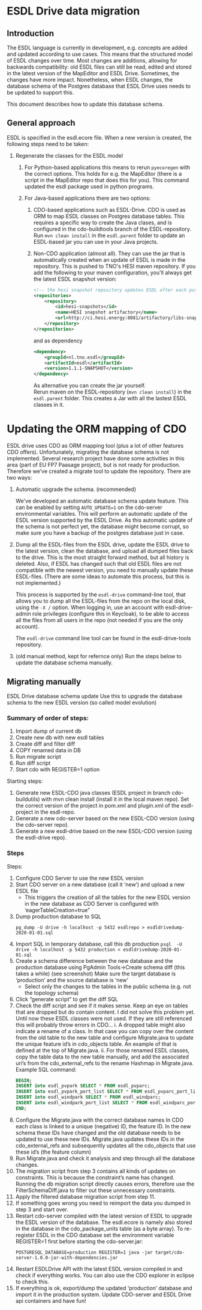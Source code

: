 # ESDL Drive data migration

## Introduction
The ESDL language is currently in development, e.g. concepts are added and updated according to use cases. This means that the structured model of ESDL changes over time. Most changes are additions, 
allowing for backwards compatibility: old ESDL files can still be read, edited and stored in the latest version of the MapEditor and ESDL Drive. Sometimes, the changes have more impact. 
Nonetheless, when ESDL changes, the database schema of the Postgres database that ESDL Drive uses needs to be updated to support this.

This document describes how to update this database schema.

## General approach
ESDL is specified in the esdl.ecore file. When a new version is created, the following steps need to be taken:

1. Regenerate the classes for the ESDL model
    1. For Python-based applications this means to rerun `pyecoregen` with the correct options. This holds for e.g. the MapEditor (there is a script in the MapEditor repo that does this for you).
     This command updated the esdl package used in python programs.
	 
    2. For Java-based applications there are two options:
	   1. CDO-based applications such as ESDL-Drive. CDO is used as ORM to map ESDL classes on Postgres database tables. This requires a specific way to create the Java clases, and is configured in the cdo-buildtools branch
	    of the ESDL-repository. Run `mvn clean install` in the `esdl.parent` folder to update an ESDL-based jar you can use in your Java projects.
	   2. Non-CDO application (almost all). They can use the jar that is automatically created when an update of ESDL is made in the repository. This is pushed to TNO's HESI maven repository. If you add the following to your maven 
		configuration, you'll always get the latest ESDL snapshot version:
		 
            ```xml
            <!-- the hesi snapshot repository updates ESDL after each push -->
            <repositories>
                <repository>
                    <id>hesi-snapshots</id>
                    <name>HESI snapshot artifactory</name>
                    <url>http://ci.hesi.energy:8081/artifactory/libs-snapshot-local</url>
                </repository>
            </repositories>
            ```
            
            and as dependency
                
            ```xml
            <dependency>
                <groupId>nl.tno.esdl</groupId>
                <artifactId>esdl</artifactId>
                <version>1.1.1-SNAPSHOT</version>
            </dependency>
            ```
    
            As alternative you can create the jar yourself.		
            Rerun maven on the ESDL-repository (`mvn clean install`) in the `esdl.parent` folder. This creates a Jar with all the lastest ESDL classes in it. 
		
# Updating the ORM mapping of CDO
ESDL drive uses CDO as ORM mapping tool (plus a lot of other features CDO offers). Unfortunately, migrating the database schema is not implemented. Several research project have done some activities in this area (part of EU FP7 Paasage project),
but is not ready for production. Therefore we've created a migrate tool to update the repository.
There are two ways:
1. Automatic upgrade the schema. (recommended)
   
   We've developed an automatic database schema update feature. This can be enabled by setting `AUTO_UPDATE=1` on the cdo-server environmental variables. This will perform an automatic update of the ESDL version supported by the ESDL Drive. As this automatic update of the schema is not perfect yet, the database might become corrupt, so make sure you have a backup of the postgres database just in case.

2. Dump all the ESDL-files from the ESDL drive, update the ESDL drive to the latest version, clean the database, and upload all dumped files back to the drive. This is the most straight forward method, but all history is deleted. 
   Also, if ESDL has changed such that old ESDL files are not compatible with the newest version, you need to manually update these ESDL-files. (There are some ideas to automate this process, but this is not implemented.)
   
   This process is supported by the `esdl-drive` command-line tool, that allows you to dump all the ESDL-files from the repo on the local disk, using the `-X /` option. When logging in, use an account with esdl-drive-admin role
   privileges (configure this in Keycloak), to be able to access all the files from all users in the repo (not needed if you are the only account).
   
   The `esdl-drive` command line tool can be found in the esdl-drive-tools repository.
   
3. (old manual method, kept for refernce only) Run the steps below to update the database schema manually.



## Migrating manually
ESDL Drive database schema update
Use this to upgrade the database schema to the new ESDL version (so called model evolution)

### Summary of order of steps:
1.	Import dump of current db
2.	Create new db with new esdl tables
3.	Create diff and filter diff
4.	COPY renamed data in DB
5.	Run migrate script
6.	Run diff script
7.	Start cdo with REGISTER=1 option


Starting steps:
1.	Generate new ESDL-CDO java classes (ESDL project in branch cdo-buildutils) with mvn clean install (install it in the local maven repo). Set the correct version of the project in pom.xml and plugin.xml of the esdl-project in the esdl-repo.
2.	Generate a new cdo-server based on the new ESDL-CDO version (using the cdo-server repo).
3.	Generate a new esdl-drive based on the new ESDL-CDO version (using the esdl-drive repo).

### Steps

Steps:
1. Configure CDO Server to use the new ESDL version
2. Start CDO server on a new database (call it ‘new’) and upload a new ESDL file
    * This triggers the creation of all the tables for the new ESDL version in the new database as CDO Server is configured with ‘eagerTableCreation=true”
3. Dump production database to SQL
    ```
    pg_dump -U drive -h localhost -p 5432 esdlrepo > esdldrivedump-2020-01-01.sql
    ``` 
4. Import SQL in temporary database, call this db production
    ```psql  -U drive -h localhost -p 5432 production < esdldrivedump-2020-01-01.sql```
5. Create a schema difference between the new database and the production database using PgAdmin Tools->Create schema diff (this takes a while) (see screenshot) Make sure the target database is ‘production’ and the source database is ‘new’ 
    * Select only the changes to the tables in the public schema (e.g. not the topology schema)
6. Click “generate script” to get the diff SQL
7. Check the diff script and see if it makes sense. Keep an eye on tables that are dropped but do contain content. I did not solve this problem yet. Until now these ESDL classes were not used. If they are still referenced this will probably throw errors in CDO…
    i. A dropped table might also indicate a rename of a class. In that case you can copy over the content from the old table to the new table and configure Migrate.java to update the unique feature id’s in cdo_objects table. An example of that is defined at the top of Migrate.java.
    ii. For those renamed ESDL classes, copy the table data to the new table manually, and add the associated uri’s from the cdo_external_refs to the rename Hashmap in Migrate.java. Example SQL command:
    ```SQL
    BEGIN;
    INSERT into esdl_pvpark SELECT * FROM esdl_pvparc;
    INSERT into esdl_pvpark_port_list SELECT * FROM esdl_pvparc_port_list;
    INSERT into esdl_windpark SELECT * FROM esdl_windparc;
    INSERT into esdl_windpark_port_list SELECT * FROM esdl_windparc_port_list;
    END; 
    ```
9. Configure the Migrate.java with the correct database names
   In CDO each class is linked to a unique (negative) ID, the feature ID. In the new schema these IDs have changed and the old database needs to be updated to use these new IDs. Migrate.java updates these IDs in the cdo_external_refs and subsequently updates all the cdo_objects that use these id’s (the feature column)
10. Run Migrate.java and check it analysis and step through all the database changes.
11. The migration script from step 3 contains all kinds of updates on constraints. This is because the constraint’s name has changed. Running the db migration script directly causes errors, therefore use the FilterSchemaDiff.java to filter out these unnecessary constraints.
12. Apply the filtered database migration script from step 11.
13. If something goes wrong you need to reimport the data you dumped in step 3 and start over.
14. Restart cdo-server compiled with the latest version of ESDL to upgrade the ESDL version of the database. The esdl.ecore is namely also stored in the database in the cdo_package_units table (as a byte array). To re-register ESDL in the CDO database set the environment variable REGISTER=1 first before starting the cdo-server.jar:
    ```
    POSTGRESQL_DATABASE=production REGISTER=1 java -jar target/cdo-server-1.0.0-jar-with-dependencies.jar
    ```
15. Restart ESDLDrive API with the latest ESDL version compiled in and check if everything works. You can also use the CDO explorer in eclipse to check this.
16. If everything is ok, export/dump the updated ‘production’ database and import it in the production system. Update CDO-server and ESDL Drive api containers and have fun!






